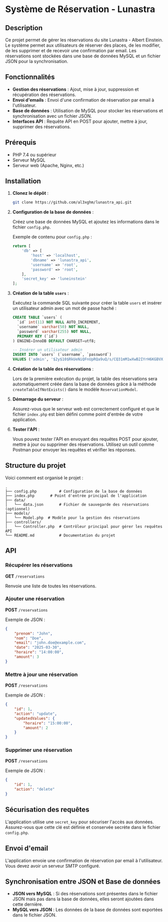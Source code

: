 # Système de Réservation - Lunastra

## Description

Ce projet permet de gérer les réservations du site Lunastra - Albert Einstein. Le système permet aux utilisateurs de réserver des places, de les modifier, de les supprimer et de recevoir une confirmation par email. Les réservations sont stockées dans une base de données MySQL et un fichier JSON pour la synchronisation.

## Fonctionnalités

- **Gestion des réservations** : Ajout, mise à jour, suppression et récupération des réservations.
- **Envoi d'emails** : Envoi d'une confirmation de réservation par email à l'utilisateur.
- **Base de données** : Utilisation de MySQL pour stocker les réservations et synchronisation avec un fichier JSON.
- **Interfaces API** : Requête API en POST pour ajouter, mettre à jour, supprimer des réservations.

## Prérequis

- PHP 7.4 ou supérieur
- Serveur MySQL
- Serveur web (Apache, Nginx, etc.)

## Installation

1. **Clonez le dépôt** :

   ```bash
   git clone https://github.com/al3xghm/lunastra_api.git
   ```

2. **Configuration de la base de données** :

   Créez une base de données MySQL et ajoutez les informations dans le fichier `config.php`.

   Exemple de contenu pour `config.php` :

   ```php
   return [
       'db' => [
           'host' => 'localhost',
           'dbname' => 'lunastra_api',
           'username' => 'root',
           'password' => 'root',
       ],
       'secret_key' => 'luneinstein'
   ];
   ```

3. **Création de la table `users`** :

   Exécutez la commande SQL suivante pour créer la table `users` et insérer un utilisateur admin avec un mot de passe haché :

   ```sql
   CREATE TABLE `users` (
     `id` int(11) NOT NULL AUTO_INCREMENT,
     `username` varchar(50) NOT NULL,
     `password` varchar(255) NOT NULL,
     PRIMARY KEY (`id`)
   ) ENGINE=InnoDB DEFAULT CHARSET=utf8;

   -- Insérer un utilisateur admin
   INSERT INTO `users` (`username`, `password`)
   VALUES ('admin', '$2y$10$RkUeNiQFnUpRQa9uQ/s/CQ31mM1wXwB2IYrH6KGBVXywrKc5Xze46'); -- Le mot de passe est 'admin123' haché
   ```

4. **Création de la table des réservations** :

   Lors de la première exécution du projet, la table des réservations sera automatiquement créée dans la base de données grâce à la méthode `createTableIfNotExists()` dans le modèle `ReservationModel`.

5. **Démarrage du serveur** :

   Assurez-vous que le serveur web est correctement configuré et que le fichier `index.php` est bien défini comme point d'entrée de votre application.

6. **Tester l'API** :

   Vous pouvez tester l'API en envoyant des requêtes POST pour ajouter, mettre à jour ou supprimer des réservations. Utilisez un outil comme Postman pour envoyer les requêtes et vérifier les réponses.

## Structure du projet

Voici comment est organisé le projet :

```
.
├── config.php          # Configuration de la base de données
├── index.php       # Point d'entrée principal de l'application
├── data/
│   └── data.json       # Fichier de sauvegarde des réservations (optionnel)
├── models/
│   └── Model.php  # Modèle pour la gestion des réservations
├── controllers/
│   └── Controller.php  # Contrôleur principal pour gérer les requêtes API
└── README.md           # Documentation du projet
```

## API

### Récupérer les réservations

**GET** `/reservations`

Renvoie une liste de toutes les réservations.

### Ajouter une réservation

**POST** `/reservations`

Exemple de JSON :

```json
{
    "prenom": "John",
    "nom": "Doe",
    "email": "john.doe@example.com",
    "date": "2025-03-30",
    "horaire": "14:00:00",
    "amount": 3
}
```

### Mettre à jour une réservation

**POST** `/reservations`

Exemple de JSON :

```json
{
    "id": 1,
    "action": "update",
    "updatedValues": {
        "horaire": "15:00:00",
        "amount": 2
    }
}
```

### Supprimer une réservation

**POST** `/reservations`

Exemple de JSON :

```json
{
    "id": 1,
    "action": "delete"
}
```

## Sécurisation des requêtes

L'application utilise une `secret_key` pour sécuriser l'accès aux données. Assurez-vous que cette clé est définie et conservée secrète dans le fichier `config.php`.

## Envoi d'email

L'application envoie une confirmation de réservation par email à l'utilisateur. Vous devez avoir un serveur SMTP configuré.

## Synchronisation entre JSON et Base de données

- **JSON vers MySQL** : Si des réservations sont présentes dans le fichier JSON mais pas dans la base de données, elles seront ajoutées dans cette dernière.
- **MySQL vers JSON** : Les données de la base de données sont exportées dans le fichier JSON.

